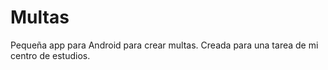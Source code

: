 # Multas
Pequeña app para Android para crear multas.
Creada para una tarea de mi centro de estudios.

